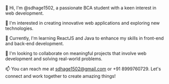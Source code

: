 👋 Hi, I'm @sdhage1502, a passionate BCA student with a keen interest in web development.

👀 I'm interested in creating innovative web applications and exploring new technologies.

🌱 Currently, I'm learning ReactJS and Java to enhance my skills in front-end and back-end development.

💞️ I'm looking to collaborate on meaningful projects that involve web development and solving real-world problems.

📫 You can reach me at sdhage1502@gmail.com or +91 8999760729. Let's connect and work together to create amazing things!


<!---
sdhage1502/sdhage1502 is a ✨ special ✨ repository because its `README.md` (this file) appears on your GitHub profile.
You can click the Preview link to take a look at your changes.
--->
